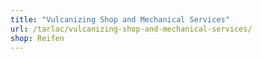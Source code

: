 ```yaml
---
title: "Vulcanizing Shop and Mechanical Services"
url: /tarlac/vulcanizing-shop-and-mechanical-services/
shop: Reifen
---
```

